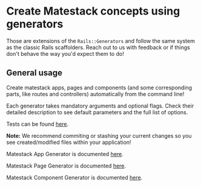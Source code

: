 # Create Matestack concepts using generators

Those are extensions of the `Rails::Generators` and follow the same system as the classic Rails scaffolders. Reach out to us with feedback or if things don't behave the way you'd expect them to do!

## General usage

Create matestack apps, pages and components (and some corresponding parts, like routes and controllers) automatically from the command line!

Each generator takes mandatory arguments and optional flags. Check their detailed description to see default parameters and the full list of options.

Tests can be found [here](../../spec/lib/generators).

**Note:** We recommend commiting or stashing your current changes so you see created/modified files within your application!

Matestack App Generator is documented [here](./matestack_app_generator.md).

Matestack Page Generator is documented [here](./matestack_page_generator.md).

Matestack Component Generator is documented [here](./matestack_component_generator.md).
